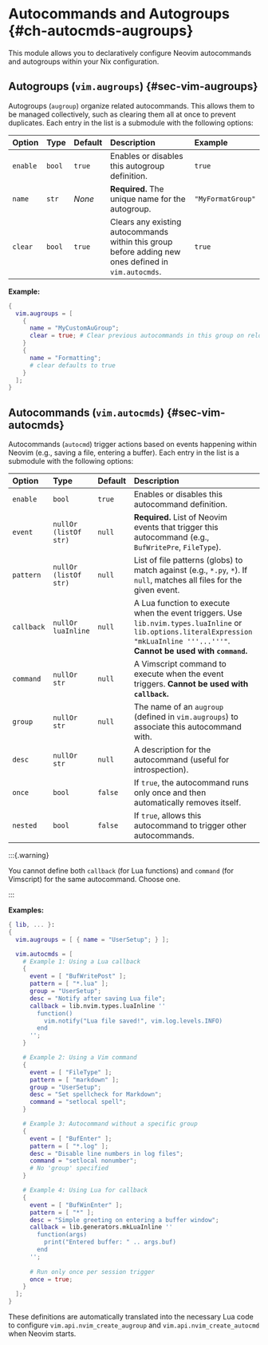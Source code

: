 # Autocommands and Autogroups {#ch-autocmds-augroups}

This module allows you to declaratively configure Neovim autocommands and
autogroups within your Nix configuration.

## Autogroups (`vim.augroups`) {#sec-vim-augroups}

Autogroups (`augroup`) organize related autocommands. This allows them to be
managed collectively, such as clearing them all at once to prevent duplicates.
Each entry in the list is a submodule with the following options:

| Option   | Type   | Default | Description                                                                                          | Example           |
| :------- | :----- | :------ | :--------------------------------------------------------------------------------------------------- | :---------------- |
| `enable` | `bool` | `true`  | Enables or disables this autogroup definition.                                                       | `true`            |
| `name`   | `str`  | _None_  | **Required.** The unique name for the autogroup.                                                     | `"MyFormatGroup"` |
| `clear`  | `bool` | `true`  | Clears any existing autocommands within this group before adding new ones defined in `vim.autocmds`. | `true`            |

**Example:**

```nix
{
  vim.augroups = [
    {
      name = "MyCustomAuGroup";
      clear = true; # Clear previous autocommands in this group on reload
    }
    {
      name = "Formatting";
      # clear defaults to true
    }
  ];
}
```

## Autocommands (`vim.autocmds`) {#sec-vim-autocmds}

Autocommands (`autocmd`) trigger actions based on events happening within Neovim
(e.g., saving a file, entering a buffer). Each entry in the list is a submodule
with the following options:

| Option     | Type                  | Default | Description                                                                                                                                                                      | Example                                                          |
| :--------- | :-------------------- | :------ | :------------------------------------------------------------------------------------------------------------------------------------------------------------------------------- | :--------------------------------------------------------------- |
| `enable`   | `bool`                | `true`  | Enables or disables this autocommand definition.                                                                                                                                 | `true`                                                           |
| `event`    | `nullOr (listOf str)` | `null`  | **Required.** List of Neovim events that trigger this autocommand (e.g., `BufWritePre`, `FileType`).                                                                             | `[ "BufWritePre" ]`                                              |
| `pattern`  | `nullOr (listOf str)` | `null`  | List of file patterns (globs) to match against (e.g., `*.py`, `*`). If `null`, matches all files for the given event.                                                            | `[ "*.lua", "*.nix" ]`                                           |
| `callback` | `nullOr luaInline`    | `null`  | A Lua function to execute when the event triggers. Use `lib.nvim.types.luaInline` or `lib.options.literalExpression "mkLuaInline '''...'''"`. **Cannot be used with `command`.** | `lib.nvim.types.luaInline "function() print('File saved!') end"` |
| `command`  | `nullOr str`          | `null`  | A Vimscript command to execute when the event triggers. **Cannot be used with `callback`.**                                                                                      | `"echo 'File saved!'"`                                           |
| `group`    | `nullOr str`          | `null`  | The name of an `augroup` (defined in `vim.augroups`) to associate this autocommand with.                                                                                         | `"MyCustomAuGroup"`                                              |
| `desc`     | `nullOr str`          | `null`  | A description for the autocommand (useful for introspection).                                                                                                                    | `"Format buffer on save"`                                        |
| `once`     | `bool`                | `false` | If `true`, the autocommand runs only once and then automatically removes itself.                                                                                                 | `false`                                                          |
| `nested`   | `bool`                | `false` | If `true`, allows this autocommand to trigger other autocommands.                                                                                                                | `false`                                                          |

:::{.warning}

You cannot define both `callback` (for Lua functions) and `command` (for
Vimscript) for the same autocommand. Choose one.

:::

**Examples:**

```nix
{ lib, ... }:
{
  vim.augroups = [ { name = "UserSetup"; } ];

  vim.autocmds = [
    # Example 1: Using a Lua callback
    {
      event = [ "BufWritePost" ];
      pattern = [ "*.lua" ];
      group = "UserSetup";
      desc = "Notify after saving Lua file";
      callback = lib.nvim.types.luaInline ''
        function()
          vim.notify("Lua file saved!", vim.log.levels.INFO)
        end
      '';
    }

    # Example 2: Using a Vim command
    {
      event = [ "FileType" ];
      pattern = [ "markdown" ];
      group = "UserSetup";
      desc = "Set spellcheck for Markdown";
      command = "setlocal spell";
    }

    # Example 3: Autocommand without a specific group
    {
      event = [ "BufEnter" ];
      pattern = [ "*.log" ];
      desc = "Disable line numbers in log files";
      command = "setlocal nonumber";
      # No 'group' specified
    }

    # Example 4: Using Lua for callback
    {
      event = [ "BufWinEnter" ];
      pattern = [ "*" ];
      desc = "Simple greeting on entering a buffer window";
      callback = lib.generators.mkLuaInline ''
        function(args)
          print("Entered buffer: " .. args.buf)
        end
      '';
      
      # Run only once per session trigger
      once = true; 
    }
  ];
}
```

These definitions are automatically translated into the necessary Lua code to
configure `vim.api.nvim_create_augroup` and `vim.api.nvim_create_autocmd` when
Neovim starts.

